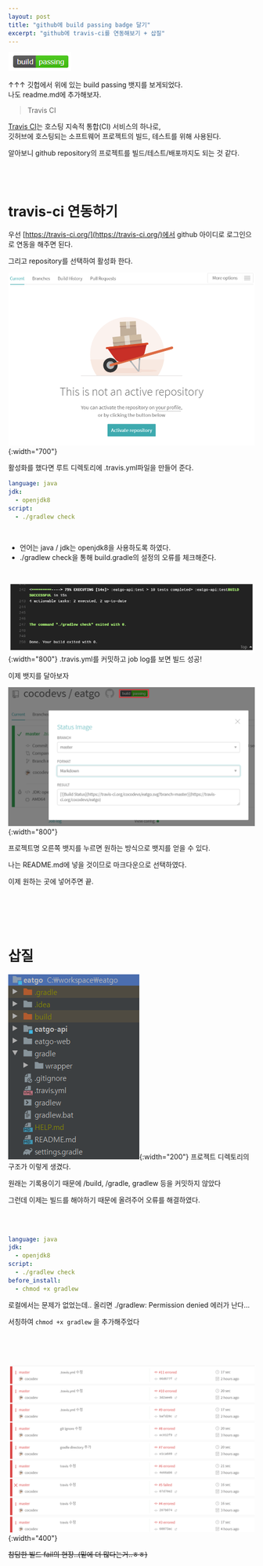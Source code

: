 ```yaml
---
layout: post
title: "github에 build passing badge 달기"
excerpt: "github에 travis-ci를 연동해보기 + 삽질"
---
```


![badge](../../images/20200310/badge.PNG)

↑↑↑ 깃헙에서 위에 있는 build passing 뱃지를 보게되었다.   
나도 readme.md에 추가해보자.

> Travis CI

[Travis CI](https://ko.wikipedia.org/wiki/Travis_CI)는 호스팅 지속적 통합(CI) 서비스의 하나로,   
깃허브에 호스팅되는 소프트웨어 프로젝트의 빌드, 테스트를 위해 사용된다.  


알아보니 github repository의 프로젝트를 빌드/테스트/배포까지도 되는 것 같다.  

<br><br>

# travis-ci 연동하기

우선 [https://travis-ci.org/](https://travis-ci.org/)에서 github 아이디로 로그인으로 연동을 해주면 된다.

그리고 repository를 선택하여 활성화 한다. 

![activate repository](../../images/20200310/activate_repository.PNG){:width="700"}

활성화를 했다면 루트 디렉토리에 .travis.yml파일을 만들어 준다.

```yaml
language: java
jdk:
  - openjdk8
script:
  - ./gradlew check
```

<br>

- 언어는 java / jdk는 openjdk8을 사용하도록 하였다.  
- ./gradlew check을 통해 build.gradle의 설정의 오류를 체크해준다.

<br>

![build success](../../images/20200310/build_success.PNG){:width="800"}
.travis.yml를 커밋하고 job log를 보면 빌드 성공!

이제 뱃지를 달아보자

![build success](../../images/20200310/badge_markdown.PNG){:width="800"}

프로젝트명 오른쪽 뱃지를 누르면 원하는 방식으로 뱃지를 얻을 수 있다.

나는 README.md에 넣을 것이므로 마크다운으로 선택하였다.

이제 원하는 곳에 넣어주면 끝.


<br><br><br><br>

# 삽질

![directory](../../images/20200310/directory.PNG){:width="200"}
프로젝트 디렉토리의 구조가 이렇게 생겼다.

원래는 기록용이기 때문에 /build, /gradle, gradlew 등을 커밋하지 않았다

그런데 이제는 빌드를 해야하기 때문에 올려주어 오류를 해결하였다.

<br><br>

```yaml
language: java
jdk:
  - openjdk8
script:
  - ./gradlew check
before_install:
  - chmod +x gradlew
```

로컬에서는 문제가 없었는데.. 올리면 ./gradlew: Permission denied 에러가 난다...  

서칭하여 `chmod +x gradlew` 을 추가해주었다

<br><br><br>

![build fail](../../images/20200310/build_fail.PNG){:width="400"}

~~참담한 빌드 fail의 현장..(밑에 더 많다는거..ㅎㅎ)~~